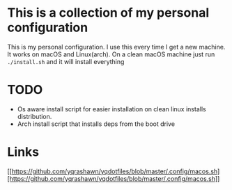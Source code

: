 # This is a collection of my personal configuration

This is my personal configuration. I use this every time I get a new machine.
It works on macOS and Linux(arch). On a clean macOS machine just run `./install.sh` and it will install everything

# TODO

- Os aware install script for easier installation on clean linux installs distribution.
- Arch install script that installs deps from the boot drive


# Links
[[https://github.com/yqrashawn/yqdotfiles/blob/master/.config/macos.sh][https://github.com/yqrashawn/yqdotfiles/blob/master/.config/macos.sh]]
